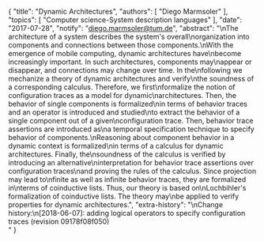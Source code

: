 {
    "title": "Dynamic Architectures",
    "authors": [
        "Diego Marmsoler"
    ],
    "topics": [
        "Computer science-System description languages"
    ],
    "date": "2017-07-28",
    "notify": "diego.marmsoler@tum.de",
    "abstract": "\nThe architecture of a system describes the system's overall\norganization into components and connections between those components.\nWith the emergence of mobile computing, dynamic architectures have\nbecome increasingly important. In such architectures, components may\nappear or disappear, and connections may change over time. In the\nfollowing we mechanize a theory of dynamic architectures and verify\nthe soundness of a corresponding calculus. Therefore, we first\nformalize the notion of configuration traces as a model for dynamic\narchitectures. Then, the behavior of single components is formalized\nin terms of behavior traces and an operator is introduced and studied\nto extract the behavior of a single component out of a given\nconfiguration trace. Then, behavior trace assertions are introduced as\na temporal specification technique to specify behavior of components.\nReasoning about component behavior in a dynamic context is formalized\nin terms of a calculus for dynamic architectures. Finally, the\nsoundness of the calculus is verified by introducing an alternative\ninterpretation for behavior trace assertions over configuration traces\nand proving the rules of the calculus. Since projection may lead to\nfinite as well as infinite behavior traces, they are formalized in\nterms of coinductive lists. Thus, our theory is based on\nLochbihler's formalization of coinductive lists. The theory may\nbe applied to verify properties for dynamic architectures.",
    "extra-history": "\nChange history:\n[2018-06-07]: adding logical operators to specify configuration traces (revision 09178f08f050)<br>"
}
